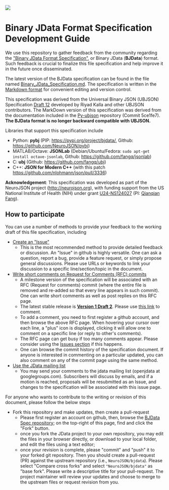 ![](https://neurojson.org/wiki/upload/neurojson_banner_long.png)

# Binary JData Format Specification Development Guide

We use this repository to gather feedback from the community regarding the 
["Binary JData Format Specification"](Binary_JData_Specification.md), or 
Binary JData (**BJData**) format. Such feedback is crucial to finalize this file 
specification and help improve it in the future once disseminated.

The latest version of the BJData specification can be found in the file named 
[Binary_JData_Specification.md](Binary_JData_Specification.md). The specification is written
in the [Markdown format](https://github.com/adam-p/markdown-here/wiki/Markdown-Cheatsheet) 
for convenient editing and version control.

This specification was derived from the Universal Binary JSON (UBJSON) Specification
[Draft 12](https://github.com/ubjson/universal-binary-json/tree/master/spec12)
developed by Riyad Kalla and other UBJSON contributors. The MarkDown version 
of this specification was derived from the documentation included in the 
[Py-ubjson](https://github.com/Iotic-Labs/py-ubjson/blob/dev-contrib/UBJSON-Specification.md)
repository (Commit 5ce1fe7). **The BJData format is no longer backward compatible with UBJSON.**

Libraries that support this specification include
- Python: **pybj** (PIP:  https://pypi.org/project/bjdata/, Github: https://github.com/NeuroJSON/pybj)
- MATLAB/Octave: **JSONLab** (Debian/Ubuntu/Fedora: `sudo apt-get install octave-jsonlab`, Github: https://github.com/fangq/jsonlab)
- C: **ubj** (Github: https://github.com/fangq/ubj)
- C++: **JSON for Modern C++** (with this patch https://github.com/nlohmann/json/pull/3336)

**Acknowledgement**: This specification was developed as part of the NeuroJSON project
(http://neurojson.org), with funding support from the US National Institute of Health (NIH) under
grant [U24-NS124027](https://reporter.nih.gov/project-details/10308329) (PI: [Qianqian Fang](http://fanglab.org)).

## How to participate

You can use a number of methods to provide your feedback to the working 
draft of this file specification, including

- [Create an "Issue"](https://github.com/NeuroJSON/bjdata/issues)
  - This is the most recommended method to provide detailed feedback or 
    discussion. An "Issue" in github is highly versatile. One can ask a 
    question, report a bug, provide a feature request, or simply propose
    general discussions. Please use URLs or keywords to link your discussion 
    to a specific line/section/topic in the document.
- [Write short comments on Request for Comments (RFC) commits](https://github.com/NeuroJSON/bjdata/commit/3f12e5ddaf75863ed9a69714dbd00e1258660118)
  - A milestone version of the specification will be associated with an
    RFC (Request for comments) commit (where the entire file is removed
    and re-added so that every line appears in such commit). One can
    write short comments as well as post replies on this RFC page. 
  - The latest stable release is **[Version 1 Draft 2](https://github.com/NeuroJSON/bjdata/tree/Draft_2)**. Please use
    [this link](https://github.com/NeuroJSON/bjdata/commit/3f12e5ddaf75863ed9a69714dbd00e1258660118) to comment.
  - To add a comment, you need to first register a github account, and then 
    browse the above RFC page. When hovering your cursor over each line, a 
    "plus" icon is displayed, clicking it will allow one to comment on a 
    specific line (or reply to other's comments).
  - The RFC page can get busy if too many comments appear. Please consider 
    using the [Issues section](https://github.com/NeuroJSON/bjdata/issues) if this happens.
  - One can browse the commit history of the specification document. If
    anyone is interested in commenting on a particular updated, you can also
    comment on any of the commit page using the same method.
- [Use the JData mailing list](https://groups.google.com/forum/#!forum/openjdata)
  - You may send your comments to the jdata mailing list (openjdata at googlegroups.com). 
    Subscribers will discuss by emails, and if a motion is reached, proposals
    will be resubmitted as an Issue, and changes to the specification will be
    associated with this issue page.

For anyone who wants to contribute to the writing or revision of this document,
please follow the below steps

- Fork this repository and make updates, then create a pull-request
  - Please first register an account on github, then, browse the 
    [BJData Spec repository](https://github.com/NeuroJSON/bjdata);
    on the top-right of this page, find and click the "Fork" button.
  - once you fork the JData project to your own repository, you may edit the
    files in your browser directly, or download to your local folder, and 
    edit the files using a text editor;
  - once your revision is complete, please "commit" and "push" it to your forked
    git repository. Then you should create a pull-request (PR) against the upstream
    repository (i.e., `NeuroJSON/bjdata`). Please select "Compare cross forks" and 
    select `"NeuroJSON/bjdata"` as "base fork". Please write a descriptive title for
    your pull-request. The project maintainer will review your updates
    and choose to merge to the upstream files or request revision from you.
    
